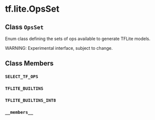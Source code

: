 <div itemscope itemtype="http://developers.google.com/ReferenceObject">
<meta itemprop="name" content="tf.lite.OpsSet" />
<meta itemprop="path" content="Stable" />
<meta itemprop="property" content="SELECT_TF_OPS"/>
<meta itemprop="property" content="TFLITE_BUILTINS"/>
<meta itemprop="property" content="TFLITE_BUILTINS_INT8"/>
<meta itemprop="property" content="__members__"/>
</div>

# tf.lite.OpsSet

## Class `OpsSet`



Enum class defining the sets of ops available to generate TFLite models.

WARNING: Experimental interface, subject to change.

## Class Members

<h3 id="SELECT_TF_OPS"><code>SELECT_TF_OPS</code></h3>

<h3 id="TFLITE_BUILTINS"><code>TFLITE_BUILTINS</code></h3>

<h3 id="TFLITE_BUILTINS_INT8"><code>TFLITE_BUILTINS_INT8</code></h3>

<h3 id="__members__"><code>__members__</code></h3>

